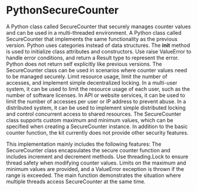 # PythonSecureCounter
A Python class called SecureCounter that securely manages counter values ​​and can be used in a multi-threaded environment. A Python class called SecureCounter that implements the same functionality as the previous version. Python uses categories instead of data structures. The __init__ method is used to initialize class attributes and constructors. Use raise ValueError to handle error conditions, and return a Result type to represent the error. Python does not return self explicitly like previous versions. The SecureCounter class can be used in scenarios where counter values ​​need to be managed securely. Limit resource usage, limit the number of accesses, and implement simple decentralized locking. In a multi-user system, it can be used to limit the resource usage of each user, such as the number of software licenses. In API or website services, it can be used to limit the number of accesses per user or IP address to prevent abuse. In a distributed system, it can be used to implement simple distributed locking and control concurrent access to shared resources. The SecureCounter class supports custom maximum and minimum values, which can be specified when creating a SecureCounter instance. In addition to the basic counter function, the kit currently does not provide other security features.

This implementation mainly includes the following features: The SecureCounter class encapsulates the secure counter function and includes increment and decrement methods. Use threading.Lock to ensure thread safety when modifying counter values. Limits on the maximum and minimum values ​​are provided, and a ValueError exception is thrown if the range is exceeded. The main function demonstrates the situation where multiple threads access SecureCounter at the same time.

